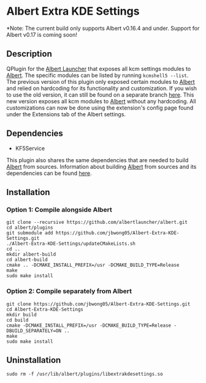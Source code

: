 # Albert Extra KDE Settings
*Note: The current build only supports Albert v0.16.4 and under. Support for Albert v0.17 is coming soon!

## Description
QPlugin for the [Albert Launcher](https://albertlauncher.github.io/) that exposes all kcm settings modules to [Albert](https://albertlauncher.github.io/). The specific modules can be listed by running `kcmshell5 --list`. The previous version of this plugin only exposed certain modules to [Albert](https://albertlauncher.github.io/) and relied on hardcoding for its functionality and customization. If you wish to use the old version, it can still be found on a separate branch [here](https://github.com/jbwong05/Albert-Extra-KDE-Settings/tree/hardcoded_1.0). This new version exposes all kcm modules to [Albert](https://albertlauncher.github.io/) without any hardcoding. All customizations can now be done using the extension's config page found under the Extensions tab of the Albert settings.

## Dependencies
* KF5Service

This plugin also shares the same dependencies that are needed to build [Albert](https://albertlauncher.github.io/) from sources. Information about building [Albert](https://albertlauncher.github.io/) from sources and its dependencies can be found [here](https://albertlauncher.github.io/docs/installing/).

## Installation

### Option 1: Compile alongside Albert
```
git clone --recursive https://github.com/albertlauncher/albert.git
cd albert/plugins
git submodule add https://github.com/jbwong05/Albert-Extra-KDE-Settings.git
./Albert-Extra-KDE-Settings/updateCMakeLists.sh
cd ..
mkdir albert-build
cd albert-build
cmake .. -DCMAKE_INSTALL_PREFIX=/usr -DCMAKE_BUILD_TYPE=Release
make
sudo make install
```

### Option 2: Compile separately from Albert
```
git clone https://github.com/jbwong05/Albert-Extra-KDE-Settings.git
cd Albert-Extra-KDE-Settings
mkdir build
cd build
cmake -DCMAKE_INSTALL_PREFIX=/usr -DCMAKE_BUILD_TYPE=Release -DBUILD_SEPARATELY=ON ..
make
sudo make install
```

## Uninstallation
```
sudo rm -f /usr/lib/albert/plugins/libextrakdesettings.so
```
